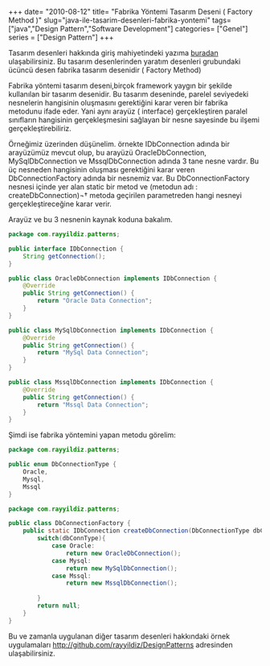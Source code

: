 +++
date= "2010-08-12"
title= "Fabrika Yöntemi Tasarım Deseni ( Factory Method )"
slug="java-ile-tasarim-desenleri-fabrika-yontemi"
tags= ["java","Design Pattern","Software Development"]
categories= ["Genel"]
series = ["Design Pattern"]
+++



Tasarım desenleri hakkında giriş mahiyetindeki yazıma [buradan](/tr/posts/java-ile-tasarim-desenleri/) ulaşabilirsiniz. Bu tasarım desenlerinden yaratım desenleri grubundaki ücüncü desen fabrika tasarım desenidir ( Factory Method)

Fabrika yöntemi tasarım deseni,birçok framework yaygın bir şekilde kullanılan bir tasarım desenidir. Bu tasarım deseninde, parelel seviyedeki nesnelerin hangisinin oluşmasını gerektiğini karar veren bir fabrika metodunu ifade eder. Yani aynı arayüz ( interface) gerçekleştiren paralel sınıfların hangisinin gerçekleşmesini sağlayan bir nesne sayesinde bu ilşemi gerçekleştirebiliriz.

Örneğimiz üzerinden düşünelim. örnekte IDbConnection adında bir arayüzümüz mevcut olup, bu arayüzü OracleDbConnection, MySqlDbConnection ve MssqlDbConnection adında 3 tane nesne vardır. Bu üç nesneden hangisinin oluşması gerektiğini karar veren DbConnectionFactory adında bir nesnemiz var. Bu DbConnectionFactory nesnesi içinde yer alan static bir metod ve (metodun adı : createDbConnection)¬† metoda geçirilen parametreden hangi nesneyi gerçekleştireceğine karar verir.

Arayüz ve bu 3 nesnenin kaynak koduna bakalım.

```java
package com.rayyildiz.patterns;

public interface IDbConnection {
	String getConnection();
}

public class OracleDbConnection implements IDbConnection {
	@Override
	public String getConnection() {
		return "Oracle Data Connection";
	}
}

public class MySqlDbConnection implements IDbConnection {
	@Override
	public String getConnection() {
		return "MySql Data Connection";
	}
}

public class MssqlDbConnection implements IDbConnection {
	@Override
	public String getConnection() {
		return "Mssql Data Connection";
	}
}
```

Şimdi ise fabrika yöntemini yapan metodu görelim:

```java
package com.rayyildiz.patterns;

public enum DbConnectionType {
	Oracle,
	Mysql,
	Mssql
}

package com.rayyildiz.patterns;

public class DbConnectionFactory {
	public static IDbConnection createDbConnection(DbConnectionType dbConnType){
		switch(dbConnType){
			case Oracle:
				return new OracleDbConnection();
			case Mysql:
				return new MySqlDbConnection();
			case Mssql:
				return new MssqlDbConnection();
			
		}
		return null;
	}
}
```

Bu ve zamanla uygulanan diğer tasarım desenleri hakkındaki örnek uygulamaları <http://github.com/rayyildiz/DesignPatterns> adresinden ulaşabilirsiniz.